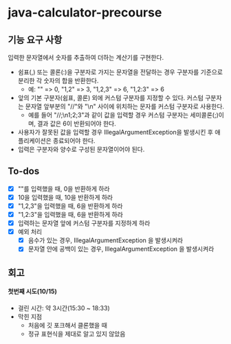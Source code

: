 # java-calculator-precourse

## 기능 요구 사항
입력한 문자열에서 숫자를 추출하여 더하는 계산기를 구현한다.

- 쉼표(,) 또는 콜론(:)을 구분자로 가지는 문자열을 전달하는 경우 구분자를 기준으로 분리한 각 숫자의 합을 반환한다.
  - 예: "" => 0, "1,2" => 3, "1,2,3" => 6, "1,2:3" => 6
- 앞의 기본 구분자(쉼표, 콜론) 외에 커스텀 구분자를 지정할 수 있다. 커스텀 구분자는 문자열 앞부분의 "//"와 "\n" 사이에 위치하는 문자를 커스텀 구분자로 사용한다.
  - 예를 들어 "//;\n1;2;3"과 같이 값을 입력할 경우 커스텀 구분자는 세미콜론(;)이며, 결과 값은 6이 반환되어야 한다.
- 사용자가 잘못된 값을 입력할 경우 IllegalArgumentException을 발생시킨 후 애플리케이션은 종료되어야 한다.
- 입력은 구분자와 양수로 구성된 문자열이어야 된다.

## To-dos
- [x] ""를 입력했을 때, 0을 반환하게 하라
- [x] 10을 입력했을 때, 10을 반환하게 하라
- [x] "1,2,3"을 입력했을 때, 6을 반환하게 하라
- [x] "1,2:3"을 입력했을 때, 6을 반환하게 하라
- [x] 입력하는 문자열 앞에 커스텀 구분자를 지정하게 하라
- [x] 예외 처리
  - [x] 음수가 있는 경우, IllegalArgumentException 을 발생시켜라
  - [x] 문자열 안에 공백이 있는 경우, IllegalArgumentException 을 발생시켜라

## 회고
#### 첫번째 시도(10/15)
- 걸린 시간: 약 3시간(15:30 ~ 18:33)
- 막힌 지점
  - 처음에 깃 포크해서 클론했을 때
  - 정규 표현식을 제대로 알고 있지 않았음 
